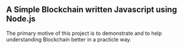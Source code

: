 ## A Simple Blockchain written Javascript using Node.js
The primary motive of this project is to demonstrate and to help understanding Blockchain better in a practicle way.